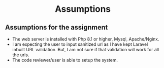 <h1 align="center">Assumptions</h1>

## Assumptions for the assignment

- The web server is installed with Php 8.1 or higher, Mysql, Apache/Nginx.
- I am expecting the user to input sanitized url as I have kept Laravel inbuilt URL validation. But, I am not sure if that validation will work for all the urls.
- The code reviewer/user is able to setup the system.
